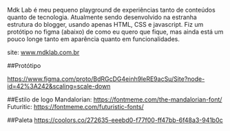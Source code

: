 Mdk Lab é meu pequeno playground de experiências tanto de conteúdos quanto de tecnologia. Atualmente sendo desenvolvido na estranha estrutura do blogger, usando apenas HTML, CSS e javascript. Fiz um protótipo no figma (abaixo) de como eu quero que fique, mas ainda está um pouco longe tanto em aparência quanto em funcionalidades.

site: www.mdklab.com.br

##Protótipo

https://www.figma.com/proto/BdRGcDG4einh9leRE9acSu/Site?node-id=42%3A242&scaling=scale-down


##Estilo de logo
Mandalorian: https://fontmeme.com/the-mandalorian-font/
Futuritic: https://fontmeme.com/futuristic-fonts/

##Paleta
https://coolors.co/272635-eeebd0-f77f00-ff47bb-6f48a3-941b0c

